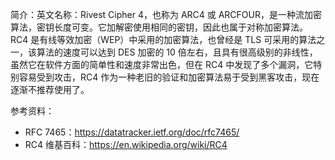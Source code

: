 简介：英文名称：Rivest Cipher 4，也称为 ARC4 或 ARCFOUR，是一种流加密算法，密钥长度可变。它加解密使用相同的密钥，因此也属于对称加密算法。RC4 是有线等效加密（WEP）中采用的加密算法，也曾经是 TLS
可采用的算法之一，该算法的速度可以达到 DES 加密的 10 倍左右，且具有很高级别的非线性，虽然它在软件方面的简单性和速度非常出色，但在 RC4 中发现了多个漏洞，它特别容易受到攻击，RC4
作为一种老旧的验证和加密算法易于受到黑客攻击，现在逐渐不推荐使用了。

参考资料：

- RFC 7465：https://datatracker.ietf.org/doc/rfc7465/
- RC4 维基百科：https://en.wikipedia.org/wiki/RC4

